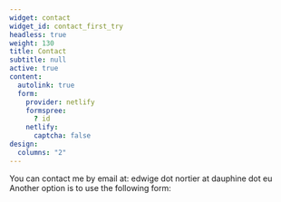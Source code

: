```yaml
---
widget: contact
widget_id: contact_first_try
headless: true
weight: 130
title: Contact
subtitle: null
active: true
content:
  autolink: true
  form:
    provider: netlify
    formspree:
      ? id
    netlify:
      captcha: false
design:
  columns: "2"
---
```

You can contact me by email at: edwige dot nortier at dauphine dot eu\
Another option is to use the following form:
